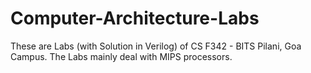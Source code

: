 # Computer-Architecture-Labs
These are Labs (with Solution in Verilog) of CS F342 - BITS Pilani, Goa Campus. The Labs mainly deal with MIPS processors.
